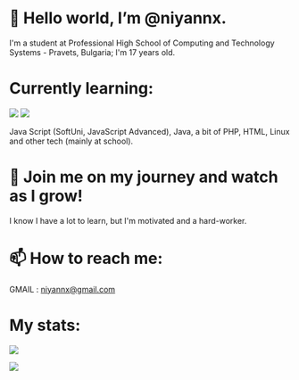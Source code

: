 # 👋 Hello world, I’m @niyannx.

I'm a student at Professional High School of Computing and Technology Systems - Pravets, Bulgaria;
I'm 17 years old.

# Currently learning:
![](https://user-images.githubusercontent.com/80352675/169709263-c92f5fee-90ac-4853-81ea-98616106b1d5.png)
<img src="https://user-images.githubusercontent.com/80352675/169709263-c92f5fee-90ac-4853-81ea-98616106b1d5.png">

Java Script (SoftUni, JavaScript Advanced), Java, a bit of PHP, HTML, Linux and other tech (mainly at school). 

# 👀 Join me on my journey and watch as I grow!
I know I have a lot to learn, but I'm motivated and a hard-worker.

# 📫 How to reach me:
GMAIL : [niyannx@gmail.com](mailto:niyannx@gmail.com)

# My stats:
![](https://github-readme-stats.vercel.app/api?username=niyannx&show_icons=true)


![](https://github-readme-stats.vercel.app/api/top-langs/?username=niyannx&theme=default&hide_border=true&include_all_commits=false&count_private=false&layout=compact)
